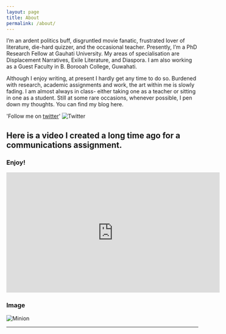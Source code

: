 ```yaml
---
layout: page
title: About
permalink: /about/
---
```


I’m an ardent politics buff, disgruntled movie fanatic, frustrated lover of literature, die-hard quizzer, and the occasional teacher. Presently, I’m a PhD Research Fellow at Gauhati University. My areas of specialisation are Displacement Narratives, Exile Literature, and Diaspora. I am also working as a Guest Faculty in B. Borooah College, Guwahati.

Although I enjoy writing, at present I hardly get any time to do so. Burdened with research, academic assignments and work, the art within me is slowly fading. I am almost always in class- either taking one as a teacher or sitting in one as a student. Still at some rare occasions, whenever possible, I pen down my thoughts. You can find my blog here. 

'Follow me on <a href="https://twitter.com/ayushmandevraj">twitter</a>'
![Twitter](https://cdn.dribbble.com/users/172027/screenshots/642757/twitter_follow_button.gif)

## Here is a video I created a long time ago for a communications assignment.

### Enjoy!

<iframe width="560" height="315" src="https://www.youtube.com/embed/kFpgg6cQtww" frameborder="0" allow="accelerometer; autoplay; encrypted-media; gyroscope; picture-in-picture" allowfullscreen></iframe>


### Image

![Minion](http://octodex.github.com/images/minion.png)



---
